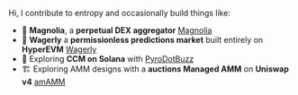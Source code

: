 Hi, I contribute to entropy and occasionally build things like:

- 🌸 **Magnolia**, a **perpetual DEX aggregator** [Magnolia](https://project-magnolia.vercel.app/)
- 🔮 **Wagerly** a **permissionless predictions market** built entirely on **HyperEVM** [Wagerly](https://wagerly-markets.vercel.app/)
- 🐝 Exploring **CCM on Solana** with [PyroDotBuzz](https://pyro.buzz)
- 🏗️ Exploring AMM designs with a  **auctions Managed AMM** on **Uniswap v4** [amAMM](https://github.com/Uniswap-Hook-Incubation-1st-Cohort-2024/am-amm)
